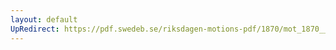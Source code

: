 ```yaml
---
layout: default
UpRedirect: https://pdf.swedeb.se/riksdagen-motions-pdf/1870/mot_1870__ak__00159/mot_1870__ak__00159_001.pdf
---
```

